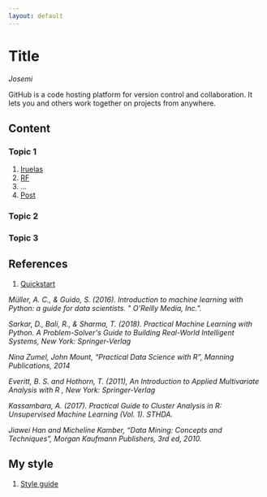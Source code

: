 ```yaml
---
layout: default
---
```


# Title
*Josemi*

GitHub is a code hosting platform for version control and collaboration. It lets you and others work together on projects from anywhere.

## Content

### Topic 1

1. [Iruelas](https://iruelas.readthedocs.io/es/main/index.html)
2. [RF](/markdown_files/RF.md)
3. ...
4. [Post](/docs/post.md)

### Topic 2
### Topic 3

## References

1. [Quickstart](https://docs.github.com/es/pages/quickstart)

*Müller, A. C., & Guido, S. (2016). Introduction to machine learning with Python: a guide for data scientists. " O'Reilly Media, Inc.".*

*Sarkar, D., Bali, R., & Sharma, T. (2018). Practical Machine Learning with Python. A Problem-Solver's Guide to Building Real-World Intelligent Systems, New York: Springer-Verlag*

*Nina Zumel, John Mount, “Practical Data Science with R”, Manning Publications, 2014*

*Everitt, B. S. and Hothorn, T. (2011), An Introduction to Applied Multivariate Analysis with R , New York: Springer-Verlag*

*Kassambara, A. (2017). Practical Guide to Cluster Analysis in R: Unsupervised Machine Learning (Vol. 1). STHDA.*

*Jiawei Han and Micheline Kamber, “Data Mining: Concepts and Techniques”, Morgan Kaufmann Publishers, 3rd ed, 2010.*

## My style

1. [Style guide](/docs/style.md)

